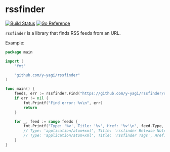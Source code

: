 # rssfinder

[![Build Status](https://github.com/y-yagi/rssfinder/actions/workflows/ci.yml/badge.svg)](https://github.com/y-yagi/rssfinder/actions/workflows/ci.yml)
[![Go Reference](https://pkg.go.dev/badge/github.com/y-yagi/rssfinder.svg)](https://pkg.go.dev/github.com/y-yagi/rssfinder)

`rssfinder` is a library that finds RSS feeds from an URL.

Example:

```go
package main

import (
	"fmt"

	"github.com/y-yagi/rssfinder"
)

func main() {
	feeds, err := rssfinder.Find("https://github.com/y-yagi/rssfinder/releases")
	if err != nil {
		fmt.Printf("Find error: %v\n", err)
		return
	}

	for _, feed := range feeds {
		fmt.Printf("Type: '%v', Title: '%v', Href: '%v'\n", feed.Type, feed.Title, feed.Href)
		// Type: 'application/atom+xml', Title: 'rssfinder Release Notes', Href: 'https://github.com/y-yagi/rssfinder/releases.atom'
		// Type: 'application/atom+xml', Title: 'rssfinder Tags', Href: 'https://github.com/y-yagi/rssfinder/tags.atom'
	}
}
```
